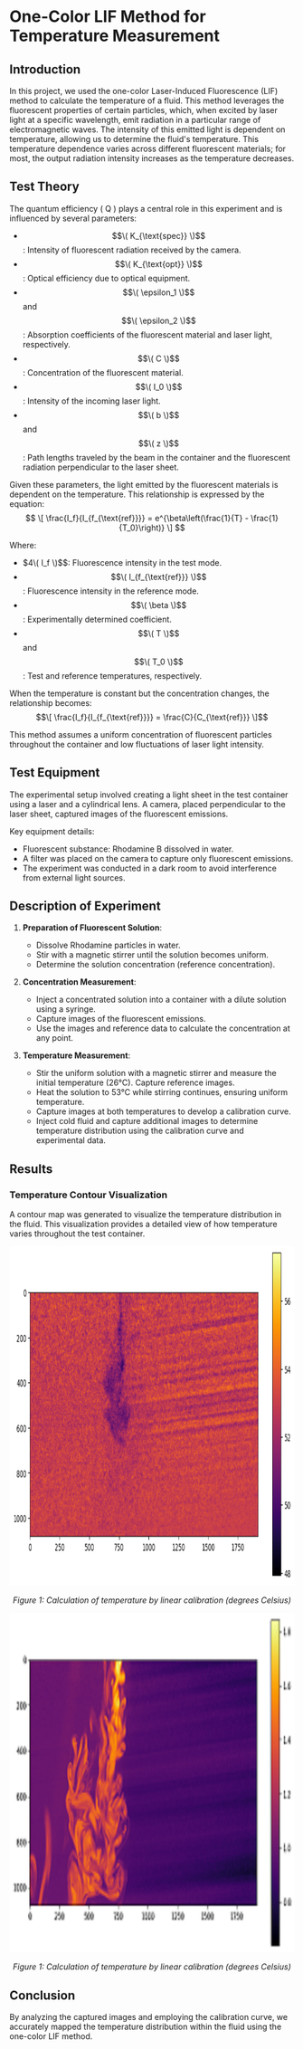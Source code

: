 # One-Color LIF Method for Temperature Measurement

## Introduction
In this project, we used the one-color Laser-Induced Fluorescence (LIF) method to calculate the temperature of a fluid. This method leverages the fluorescent properties of certain particles, which, when excited by laser light at a specific wavelength, emit radiation in a particular range of electromagnetic waves. The intensity of this emitted light is dependent on temperature, allowing us to determine the fluid's temperature. This temperature dependence varies across different fluorescent materials; for most, the output radiation intensity increases as the temperature decreases.

## Test Theory
The quantum efficiency \( Q \) plays a central role in this experiment and is influenced by several parameters:

- $$\( K_{\text{spec}} \)$$: Intensity of fluorescent radiation received by the camera.
- $$\( K_{\text{opt}} \)$$: Optical efficiency due to optical equipment.
- $$\( \epsilon_1 \)$$ and $$\( \epsilon_2 \)$$: Absorption coefficients of the fluorescent material and laser light, respectively.
- $$\( C \)$$: Concentration of the fluorescent material.
- $$\( I_0 \)$$: Intensity of the incoming laser light.
- $$\( b \)$$ and $$\( z \)$$: Path lengths traveled by the beam in the container and the fluorescent radiation perpendicular to the laser sheet.

Given these parameters, the light emitted by the fluorescent materials is dependent on the temperature. This relationship is expressed by the equation:
$$
\[
\frac{I_f}{I_{f_{\text{ref}}}} = e^{\beta\left(\frac{1}{T} - \frac{1}{T_0}\right)}
\]
$$

Where:

- $4\( I_f \)$$: Fluorescence intensity in the test mode.
- $$\( I_{f_{\text{ref}}} \)$$: Fluorescence intensity in the reference mode.
- $$\( \beta \)$$: Experimentally determined coefficient.
- $$\( T \)$$ and $$\( T_0 \)$$: Test and reference temperatures, respectively.

When the temperature is constant but the concentration changes, the relationship becomes:
$$\[
\frac{I_f}{I_{f_{\text{ref}}}} = \frac{C}{C_{\text{ref}}}
\]$$

This method assumes a uniform concentration of fluorescent particles throughout the container and low fluctuations of laser light intensity.

## Test Equipment
The experimental setup involved creating a light sheet in the test container using a laser and a cylindrical lens. A camera, placed perpendicular to the laser sheet, captured images of the fluorescent emissions. 

Key equipment details:
- Fluorescent substance: Rhodamine B dissolved in water.
- A filter was placed on the camera to capture only fluorescent emissions.
- The experiment was conducted in a dark room to avoid interference from external light sources.

## Description of Experiment
1. **Preparation of Fluorescent Solution**:
    - Dissolve Rhodamine particles in water.
    - Stir with a magnetic stirrer until the solution becomes uniform.
    - Determine the solution concentration (reference concentration).

2. **Concentration Measurement**:
    - Inject a concentrated solution into a container with a dilute solution using a syringe.
    - Capture images of the fluorescent emissions.
    - Use the images and reference data to calculate the concentration at any point.

3. **Temperature Measurement**:
    - Stir the uniform solution with a magnetic stirrer and measure the initial temperature (26°C). Capture reference images.
    - Heat the solution to 53°C while stirring continues, ensuring uniform temperature.
    - Capture images at both temperatures to develop a calibration curve.
    - Inject cold fluid and capture additional images to determine temperature distribution using the calibration curve and experimental data.

## Results

### Temperature Contour Visualization
A contour map was generated to visualize the temperature distribution in the fluid. This visualization provides a detailed view of how temperature varies throughout the test container.


<div align="center">
    <img width="800" height="600" src="Figures/lif_1.png" alt="Calculation of temperature by linear calibration (degrees Celsius)">
    <p><i>Figure 1: Calculation of temperature by linear calibration (degrees Celsius)</i></p>
</div>

<div align="center">
    <img width="800" height="600" src="Figures/lif_2.png" alt="Calculation of temperature by linear calibration (degrees Celsius)">
    <p><i>Figure 1: Calculation of temperature by linear calibration (degrees Celsius)</i></p>
</div>


## Conclusion
By analyzing the captured images and employing the calibration curve, we accurately mapped the temperature distribution within the fluid using the one-color LIF method.
